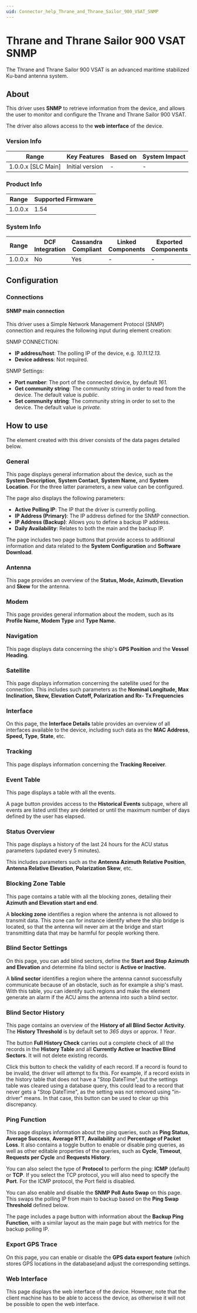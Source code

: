 ```yaml
---
uid: Connector_help_Thrane_and_Thrane_Sailor_900_VSAT_SNMP
---
```


# Thrane and Thrane Sailor 900 VSAT SNMP

The Thrane and Thrane Sailor 900 VSAT is an advanced maritime stabilized Ku-band antenna system.

## About

This driver uses **SNMP** to retrieve information from the device, and allows the user to monitor and configure the Thrane and Thrane Sailor 900 VSAT.

The driver also allows access to the **web interface** of the device.

### Version Info

| **Range**            | **Key Features** | **Based on** | **System Impact** |
|----------------------|------------------|--------------|-------------------|
| 1.0.0.x \[SLC Main\] | Initial version  | \-           | \-                |

### Product Info

| **Range** | **Supported Firmware** |
|-----------|------------------------|
| 1.0.0.x   | 1.54                   |

### System Info

| **Range** | **DCF Integration** | **Cassandra Compliant** | **Linked Components** | **Exported Components** |
|-----------|---------------------|-------------------------|-----------------------|-------------------------|
| 1.0.0.x   | No                  | Yes                     | \-                    | \-                      |

## Configuration

### Connections

#### SNMP main connection

This driver uses a Simple Network Management Protocol (SNMP) connection and requires the following input during element creation:

SNMP CONNECTION:

- **IP address/host**: The polling IP of the device, e.g. *10.11.12.13.*
- **Device address**: Not required.

SNMP Settings:

- **Port number**: The port of the connected device, by default *161.*
- **Get community string**: The community string in order to read from the device. The default value is *public*.
- **Set community string**: The community string in order to set to the device. The default value is *private.*

## How to use

The element created with this driver consists of the data pages detailed below.

### General

This page displays general information about the device, such as the **System Description**, **System Contact**, **System Name,** and **System Location**. For the three latter parameters, a new value can be configured.

The page also displays the following parameters:

- **Active Polling IP**: The IP that the driver is currently polling.
- **IP Address (Primary)**: The IP address defined for the SNMP connection.
- **IP Address (Backup)**: Allows you to define a backup IP address.
- **Daily Availability**: Relates to both the main and the backup IP.

The page includes two page buttons that provide access to additional information and data related to the **System Configuration** and **Software Download**.

### Antenna

This page provides an overview of the **Status, Mode, Azimuth, Elevation** and **Skew** for the antenna.

### Modem

This page provides general information about the modem, such as its **Profile Name, Modem Type** and **Type Name.**

### Navigation

This page displays data concerning the ship's **GPS Position** and the **Vessel Heading**.

### Satellite

This page displays information concerning the satellite used for the connection. This includes such parameters as the **Nominal Longitude, Max Inclination, Skew, Elevation Cutoff, Polarization and Rx- Tx Frequencies**

### Interface

On this page, the **Interface Details** table provides an overview of all interfaces available to the device, including such data as the **MAC Address**, **Speed, Type**, **State**, etc.

### Tracking

This page displays information concerning the **Tracking Receiver**.

### Event Table

This page displays a table with all the events.

A page button provides access to the **Historical Events** subpage, where all events are listed until they are deleted or until the maximum number of days defined by the user has elapsed.

### Status Overview

This page displays a history of the last 24 hours for the ACU status parameters (updated every 5 minutes).

This includes parameters such as the **Antenna Azimuth Relative Position**, **Antenna Relative Elevation**, **Polarization Skew**, etc.

### Blocking Zone Table

This page contains a table with all the blocking zones, detailing their **Azimuth and Elevation start and end**.

A **blocking zone** identifies a region where the antenna is not allowed to transmit data. This zone can for instance identify where the ship bridge is located, so that the antenna will never aim at the bridge and start transmitting data that may be harmful for people working there.

### Blind Sector Settings

On this page, you can add blind sectors, define the **Start and Stop Azimuth and Elevation** and determine ifa blind sector is **Active or Inactive.**

A **blind sector** identifies a region where the antenna cannot successfully communicate because of an obstacle, such as for example a ship's mast. With this table, you can identify such regions and make the element generate an alarm if the ACU aims the antenna into such a blind sector.

### Blind Sector History

This page contains an overview of the **History of all Blind Sector Activity**. The **History Threshold** is by default set to *365 days* or approx. *1 Year*.

The button **Full History Check** carries out a complete check of all the records in the **History Table** and all **Currently Active or Inactive Blind Sectors**. It will not delete existing records.

Click this button to check the validity of each record. If a record is found to be invalid, the driver will attempt to fix this. For example, if a record exists in the history table that does not have a "Stop DateTime", but the settings table was cleared using a database query, this could lead to a record that never gets a "Stop DateTime", as the setting was not removed using "in-driver" means. In that case, this button can be used to clear up this discrepancy.

### Ping Function

This page displays information about the ping queries, such as **Ping Status**, **Average Success**, **Average RTT**, **Availability** and **Percentage of Packet Loss**. It also contains a toggle button to enable or disable ping queries, as well as other editable properties of the queries, such as **Cycle**, **Timeout**, **Requests per Cycle** and **Requests History**.

You can also select the type of **Protocol** to perform the ping: **ICMP** (default) or **TCP**. If you select the TCP protocol, you will also need to specify the **Port**. For the ICMP protocol, the Port field is disabled.

You can also enable and disable the **SNMP Poll Auto Swap** on this page. This swaps the polling IP from main to backup based on the **Ping Swap Threshold** defined below.

The page includes a page button with information about the **Backup Ping Function**, with a similar layout as the main page but with metrics for the backup polling IP.

### Export GPS Trace

On this page, you can enable or disable the **GPS data export feature** (which stores GPS locations in the database)and adjust the corresponding settings.

### Web Interface

This page displays the web interface of the device. However, note that the client machine has to be able to access the device, as otherwise it will not be possible to open the web interface.
